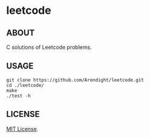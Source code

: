 # leetcode

## ABOUT

C solutions of Leetcode problems.

## USAGE

```
git clone https://github.com/Arondight/leetcode.git
cd ./leetcode/
make
./test -h
```

## LICENSE

[MIT License](LICENSE).
